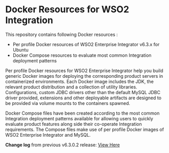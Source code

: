 # Docker Resources for WSO2 Integration

This repository contains following Docker resources :

- Per profile Docker resources of WSO2 Enterprise Integrator v6.3.x for Ubuntu
- Docker Compose resources to evaluate most common Integration deployment patterns

Per profile Docker resources for WSO2 Enterprise Integrator help you build generic Docker images for deploying the
corresponding product servers in containerized environments. Each Docker image includes the JDK, the relevant product distribution
and a collection of utility libraries. Configurations, custom JDBC drivers other than the default MySQL JDBC driver provided,
extensions and other deployable artifacts are designed to be provided via volume mounts to the containers spawned.

Docker Compose files have been created according to the most common Integration deployment patterns available for allowing users
to quickly evaluate product features along side their co-operate Integration requirements. The Compose files make use of per profile
Docker images of WSO2 Enterprise Integrator and MySQL.

**Change log** from previous v6.3.0.2 release: [View Here](CHANGELOG.md)
